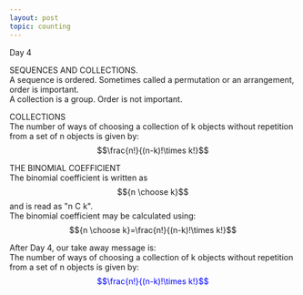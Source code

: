 ```yaml
---
layout: post
topic: counting
---
```

Day 4

SEQUENCES AND COLLECTIONS.  
A sequence is ordered. Sometimes called a permutation or an arrangement, order is important.  
A collection is a group. Order is not important.  

COLLECTIONS  
The number of ways of choosing a collection of k objects without repetition from a set of n objects is given by:  
$$\frac{n!}{(n-k)!\times k!}$$  

THE BINOMIAL COEFFICIENT  
The binomial coefficient is written as $${n \choose k}$$ and is read as "n C k".  
The binomial coefficient may be calculated using:  
$${n \choose k}=\frac{n!}{(n-k)!\times k!}$$  

After Day 4, our take away message is:  
The number of ways of choosing a collection of k objects without repetition from a set of n objects is given by:  
<span style="color:blue">$$\frac{n!}{(n-k)!\times k!}$$</span>  
     
